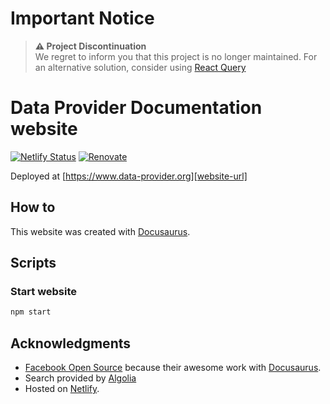 # Important Notice

> **⚠ Project Discontinuation**  
> We regret to inform you that this project is no longer maintained. For an alternative solution, consider using [React Query](https://tanstack.com/query)

# Data Provider Documentation website

[![Netlify Status](https://api.netlify.com/api/v1/badges/a92f8352-bec6-496d-a960-fd55e93269ae/deploy-status)](https://app.netlify.com/sites/data-provider/deploys) [![Renovate](https://img.shields.io/badge/renovate-enabled-brightgreen.svg)](https://renovatebot.com)

Deployed at [https://www.data-provider.org][website-url]

## How to

This website was created with [Docusaurus][docusaurus-url].

## Scripts

### Start website

```sh
npm start
```

## Acknowledgments

- [Facebook Open Source][facebook-open-source] because their awesome work with [Docusaurus][docusaurus-url].
- Search provided by [Algolia](https://www.algolia.com/)
- Hosted on [Netlify][netlify-url].

[website-url]: https://www.data-provider.org
[facebook-open-source]: https://opensource.facebook.com/
[docusaurus-url]: https://docusaurus.io/
[netlify-url]: https://www.netlify.com/
[docusaurus-readme]: website/README.md